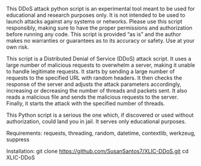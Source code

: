 This DDoS attack python script is an experimental tool meant to be used for educational and research purposes only. It is not intended to be used to launch attacks against any systems or networks. Please use this script responsibly, making sure to have the proper permissions and authorization before running any code. This script is provided “as is” and the author makes no warranties or guarantees as to its accuracy or safety. Use at your own risk.

This script is a Distributed Denial of Service (DDoS) attack script. It uses a large number of malicious requests to overwhelm a server, making it unable to handle legitimate requests. It starts by sending a large number of requests to the specified URL with random headers. It then checks the response of the server and adjusts the attack parameters accordingly, increasing or decreasing the number of threads and packets sent. It also reads a malicious file and sends the malicious requests to the server. Finally, it starts the attack with the specified number of threads.

This Python script is a serious the one which, if discovered or used without authorization, could land you in jail. It serves only educational purposes.

Requirements: requests,
threading,
random,
datetime,
contextlib,
werkzeug,
suppress

Installation:
git clone https://github.com/SusanSantos7/XLIC-DDoS.git
cd XLIC-DDoS
